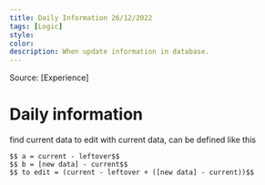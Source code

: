 ```yaml
---
title: Daily Information 26/12/2022
tags: [Logic]
style: 
color: 
description: When update information in database.
---
```


Source: [Experience]

# Daily information
find current data to edit with current data, can be defined like this
```
$$ a = current - leftover$$
$$ b = [new data] - current$$
$$ to edit = (current - leftover + ([new data] - current))$$
```